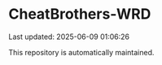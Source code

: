 # CheatBrothers-WRD

Last updated: 2025-06-09 01:06:26

This repository is automatically maintained.
